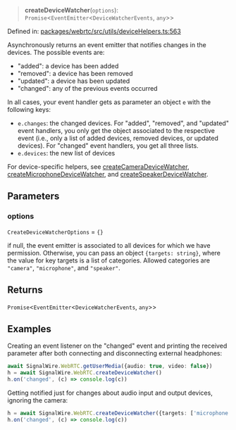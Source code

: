> **createDeviceWatcher**(`options`): `Promise`\<`EventEmitter`\<`DeviceWatcherEvents`, `any`\>\>

Defined in: [packages/webrtc/src/utils/deviceHelpers.ts:563](https://github.com/signalwire/signalwire-js/blob/52fa77b6c8db68f4c99b30b3776f45a4309e15bf/packages/webrtc/src/utils/deviceHelpers.ts#L563)

Asynchronously returns an event emitter that notifies changes in the devices.
The possible events are:

 - "added": a device has been added
 - "removed": a device has been removed
 - "updated": a device has been updated
 - "changed": any of the previous events occurred

In all cases, your event handler gets as parameter an object `e` with the
following keys:

 - `e.changes`: the changed devices. For "added", "removed", and "updated"
   event handlers, you only get the object associated to the respective event
   (i.e., only a list of added devices, removed devices, or updated devices).
   For "changed" event handlers, you get all three lists.
 - `e.devices`: the new list of devices

For device-specific helpers, see [createCameraDeviceWatcher](createCameraDeviceWatcher.md),
[createMicrophoneDeviceWatcher](createMicrophoneDeviceWatcher.md), and [createSpeakerDeviceWatcher](createSpeakerDeviceWatcher.md).

## Parameters

### options

`CreateDeviceWatcherOptions` = `{}`

if null, the event emitter is associated to all devices for
which we have permission. Otherwise, you can pass an object
`{targets: string}`, where the value for key targets is a list of categories.
Allowed categories are `"camera"`, `"microphone"`, and `"speaker"`.

## Returns

`Promise`\<`EventEmitter`\<`DeviceWatcherEvents`, `any`\>\>

## Examples

Creating an event listener on the "changed" event and printing the received parameter after both connecting and disconnecting external headphones:
```typescript
await SignalWire.WebRTC.getUserMedia({audio: true, video: false})
h = await SignalWire.WebRTC.createDeviceWatcher()
h.on('changed', (c) => console.log(c))
```

Getting notified just for changes about audio input and output devices, ignoring the camera:
```typescript
h = await SignalWire.WebRTC.createDeviceWatcher({targets: ['microphone', 'speaker']})
h.on('changed', (c) => console.log(c))
```
